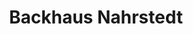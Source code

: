---
title: "Backhaus Nahrstedt"
url: /ilmenau/backhaus-nahrstedt-unterpoerlitzer-strasse/
shop: Bäckerei
---